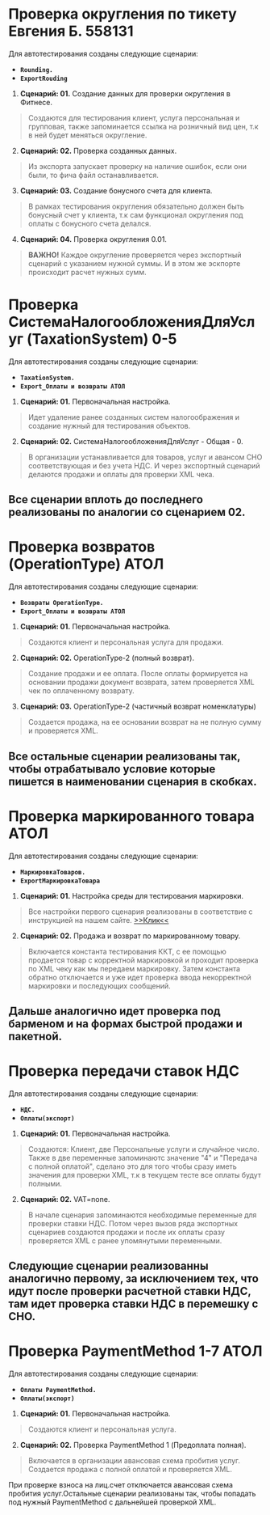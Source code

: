 # Проверка округления по тикету Евгения Б. 558131 #

Для автотестирования созданы следующие сценарии:

- **`Rounding.`**
- **`ExportRouding`**

1. **Сценарий: 01.** Создание данных для проверки округления в Фитнесе.
>   Создаются для тестирования клиент, услуга персональная и групповая, также запоминается ссылка на розничный вид цен, т.к в ней будет меняться округление.

2. **Сценарий: 02.** Проверка созданных данных.
>   Из экспорта запускает проверку на наличие ошибок, если они были, то фича файл останавливается.

3. **Сценарий: 03.** Создание бонусного счета для клиента.
>   В рамках тестирования округления обязательно должен быть бонусный счет у клиента, т.к сам функционал округления под оплаты с бонусного счета делался.

4. **Сценарий: 04.** Проверка округления 0.01.
>   **ВАЖНО!** Каждое округление проверяется через экспортный сценарий с указанием нужной суммы. И в этом же эскпорте происходит расчет нужных сумм.

# Проверка СистемаНалогообложенияДляУслуг (TaxationSystem) 0-5 #

Для автотестирования созданы следующие сценарии:

- **`TaxationSystem.`**
- **`Export_Оплаты и возвраты АТОЛ`**

1. **Сценарий: 01.** Первоначальная настройка.
>   Идет удаление ранее созданных систем налогоображения и создание нужный для тестирования объектов.

2. **Сценарий: 02.** СистемаНалогообложенияДляУслуг - Общая - 0.
>   В организации устанавливается для товаров, услуг и авансом СНО соответствующая и без учета НДС. И через экспортный сценарий делаются продажи и оплаты для проверки XML чека.


Все сценарии вплоть до последнего реализованы по аналогии со сценарием 02.
---

# Проверка возвратов (OperationType) АТОЛ #

Для автотестирования созданы следующие сценарии:

- **`Возвраты OperationType.`**
- **`Export_Оплаты и возвраты АТОЛ`**

1. **Сценарий: 01.** Первоначальная настройка.
>   Создаются клиент и персональная услуга для продажи.

2. **Сценарий: 02.** OperationType-2 (полный возврат).
>   Создание продажи и ее оплата. После оплаты формируется на основании продажи документ возврата, затем проверяется XML чек по оплаченному возврату.

3. **Сценарий: 03.** OperationType-2 (частичный возврат номенклатуры)
>   Создается продажа, на ее основании возврат на не полную сумму и проверяется XML.

Все остальные сценарии реализованы так, чтобы отрабатывало условие которые пишется в наименовании сценария в скобках.
---

# Проверка маркированного товара АТОЛ #

Для автотестирования созданы следующие сценарии:

- **`МаркировкаТоваров.`**
- **`ExportМаркировкаТовара`**

1. **Сценарий: 01.** Настройка среды для тестирования маркировки.
>   Все настройки первого сценария реализованы в соответствие с инструкцией на нашем сайте. [>>Клик<<](https://helixtest.atlassian.net/wiki/spaces/ins/pages/2949139#%D0%9C%D0%B0%D1%80%D0%BA%D0%B8%D1%80%D0%BE%D0%B2%D0%B0%D0%BD%D0%BD%D1%8B%D0%B5-%D1%82%D0%BE%D0%B2%D0%B0%D1%80%D1%8B(%D0%94%D0%B0%D0%BD%D0%BD%D1%8B%D0%B5-%D0%B8-%D0%BA%D0%B0%D0%BA-%D0%BF%D1%80%D0%BE%D0%B2%D0%B5%D1%80%D1%8F%D1%82%D1%8C))

2. **Сценарий: 02.** Продажа и возврат по маркированному товару.
>   Включается константа тестирования ККТ, с ее помощью продается товар с корректной маркировкой и проходит проверка по XML чеку как мы передаем маркировку. Затем константа обратно отключается и уже идет проверка ввода некорректной маркировки и последующих сообщений.

Дальше аналогично идет проверка под барменом и на формах быстрой продажи и пакетной.
---

# Проверка передачи ставок НДС #

Для автотестирования созданы следующие сценарии:

- **`НДС.`**
- **`Оплаты(экспорт)`**

1. **Сценарий: 01.** Первоначальная настройка.
>   Создаются: Клиент, две Персональные услуги и случайное число. Также в две переменные запоминаютс значение "4" и "Передача с полной оплатой", сделано это для того чтобы сразу иметь значения для проверки XML, т.к в текущем тесте все оплаты будут полными.

2. **Сценарий: 02.** VAT=none.
>   В начале сценария запоминаются необходимые переменные для проверки ставки НДС. Потом через вызов ряда экспортных сценариев создаются продажи и после их оплаты сразу проверяется XML с ранее упомянутыми переменными.

Следующие сценарии реализованны аналогично первому, за исключением тех, что идут после проверки расчетной ставки НДС, там идет проверка ставки НДС в перемешку с СНО.
---

# Проверка PaymentMethod 1-7  АТОЛ #

Для автотестирования созданы следующие сценарии:

- **`Оплаты PaymentMethod.`**
- **`Оплаты(экспорт)`**

1. **Сценарий: 01.** Первоначальная настройка.
>   Создаются клиент и персональная услуга.

2. **Сценарий: 02.** Проверка PaymentMethod 1 (Предоплата полная).
>   Включается в организации авансовая схема пробития услуг. Создается продажа с полной оплатой и проверяется XML.

При проверке взноса на лиц.счет отключается авансовая схема пробития услуг.Остальные сценарии реализованы так, чтобы попадать под нужный PaymentMethod с дальнейшей проверкой XML.



